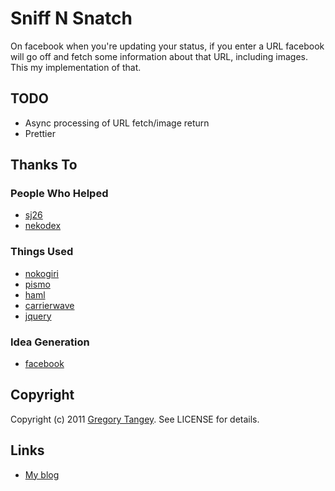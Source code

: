 # Sniff N Snatch

On facebook when you're updating your status, if you enter a URL facebook will go off and fetch some information about that URL, including images.  This my implementation of that.

## TODO

 * Async processing of URL fetch/image return
 * Prettier

## Thanks To

### People Who Helped

 * [sj26][2]
 * [nekodex][3]
 
### Things Used
 
 * [nokogiri][4]
 * [pismo][5]
 * [haml][6]
 * [carrierwave][7]
 * [jquery][8]

### Idea Generation
 
 * [facebook][9]

## Copyright

Copyright (c) 2011 [Gregory Tangey][1]. See LICENSE for details.

## Links

 * [My blog][1]

[1]: http://ignite.digitalignition.net/
[2]: http://github.com/sj26
[3]: http://github.com/nekodex
[4]: http://nokogiri.org/
[5]: http://github.com/peterc/pismo 
[6]: http://haml-lang.com/
[7]: https://github.com/jnicklas/carrierwave
[8]: http://jquery.com/
[9]: http://www.facebook/